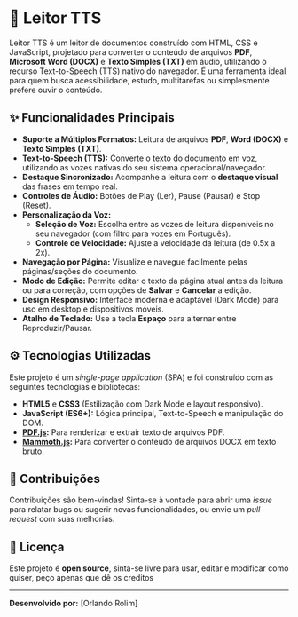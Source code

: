 # 📖 Leitor TTS

Leitor TTS é um leitor de documentos construído com HTML, CSS e JavaScript, projetado para converter o conteúdo de arquivos **PDF**, **Microsoft Word (DOCX)** e **Texto Simples (TXT)** em áudio, utilizando o recurso Text-to-Speech (TTS) nativo do navegador. É uma ferramenta ideal para quem busca acessibilidade, estudo, multitarefas ou simplesmente prefere ouvir o conteúdo.

## ✨ Funcionalidades Principais

* **Suporte a Múltiplos Formatos:** Leitura de arquivos **PDF**, **Word (DOCX)** e **Texto Simples (TXT)**.
* **Text-to-Speech (TTS):** Converte o texto do documento em voz, utilizando as vozes nativas do seu sistema operacional/navegador.
* **Destaque Sincronizado:** Acompanhe a leitura com o **destaque visual** das frases em tempo real.
* **Controles de Áudio:** Botões de Play (Ler), Pause (Pausar) e Stop (Reset).
* **Personalização da Voz:**
    * **Seleção de Voz:** Escolha entre as vozes de leitura disponíveis no seu navegador (com filtro para vozes em Português).
    * **Controle de Velocidade:** Ajuste a velocidade da leitura (de 0.5x a 2x).
* **Navegação por Página:** Visualize e navegue facilmente pelas páginas/seções do documento.
* **Modo de Edição:** Permite editar o texto da página atual antes da leitura ou para correção, com opções de **Salvar** e **Cancelar** a edição.
* **Design Responsivo:** Interface moderna e adaptável (Dark Mode) para uso em desktop e dispositivos móveis.
* **Atalho de Teclado:** Use a tecla **Espaço** para alternar entre Reproduzir/Pausar.

## ⚙️ Tecnologias Utilizadas

Este projeto é um *single-page application* (SPA) e foi construído com as seguintes tecnologias e bibliotecas:

* **HTML5** e **CSS3** (Estilização com Dark Mode e layout responsivo).
* **JavaScript (ES6+):** Lógica principal, Text-to-Speech e manipulação do DOM.
* **[PDF.js](https://mozilla.github.io/pdf.js/):** Para renderizar e extrair texto de arquivos PDF.
* **[Mammoth.js](https://github.com/mwilliamson/mammoth.js):** Para converter o conteúdo de arquivos DOCX em texto bruto.


## 🤝 Contribuições

Contribuições são bem-vindas! Sinta-se à vontade para abrir uma *issue* para relatar bugs ou sugerir novas funcionalidades, ou envie um *pull request* com suas melhorias.

## 📄 Licença

Este projeto é **open source**, sinta-se livre para usar, editar e modificar como quiser, peço apenas que dê os creditos

---

**Desenvolvido por:** [Orlando Rolim]
